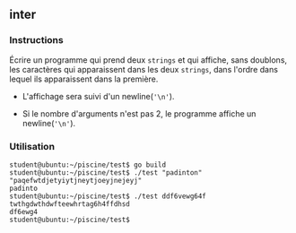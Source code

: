 ## inter

### Instructions

Écrire un programme qui prend deux `strings` et qui affiche, sans doublons, les caractères qui apparaissent dans les deux `strings`, dans l'ordre dans lequel ils apparaissent dans la première.

- L'affichage sera suivi d'un newline(`'\n'`).

- Si le nombre d'arguments n'est pas 2, le programme affiche un newline(`'\n'`).

### Utilisation

```console
student@ubuntu:~/piscine/test$ go build
student@ubuntu:~/piscine/test$ ./test "padinton" "paqefwtdjetyiytjneytjoeyjnejeyj"
padinto
student@ubuntu:~/piscine/test$ ./test ddf6vewg64f  twthgdwthdwfteewhrtag6h4ffdhsd
df6ewg4
student@ubuntu:~/piscine/test$
```
